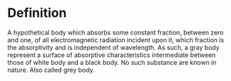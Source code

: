 # Definition

A hypothetical body which absorbs some constant fraction, between zero
and one, of all electromagnetic radiation incident upon it, which
fraction is the absorptivity and is independent of wavelength. As such,
a gray body represent a surface of absorptive characteristics
intermediate between those of white body and a black body. No such
substance are known in nature. Also called grey body.
